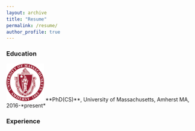 ```yaml
---
layout: archive
title: "Resume"
permalink: /resume/
author_profile: true
---
```


### Education

<img src="images/umass.png" width=100/>
**PhD(CS)**, University of Massachusetts, Amherst MA, 2016-*present*



### Experience
